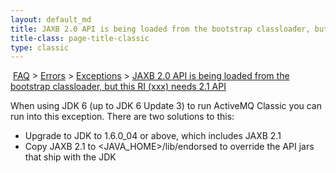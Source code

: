 ```yaml
---
layout: default_md
title: JAXB 2.0 API is being loaded from the bootstrap classloader, but this RI (xxx) needs 2.1 API 
title-class: page-title-classic
type: classic
---
```


 [FAQ](faq) > [Errors](errors) > [Exceptions](exceptions) > [JAXB 2.0 API is being loaded from the bootstrap classloader, but this RI (xxx) needs 2.1 API](jaxb-20-api-is-being-loaded-from-the-bootstrap-classloader-but-this-ri-xxx-needs-21-api)


When using JDK 6 (up to JDK 6 Update 3) to run ActiveMQ Classic you can run into this exception. There are two solutions to this:

*   Upgrade to JDK to 1.6.0_04 or above, which includes JAXB 2.1
*   Copy JAXB 2.1 to <JAVA_HOME>/lib/endorsed to override the API jars that ship with the JDK

